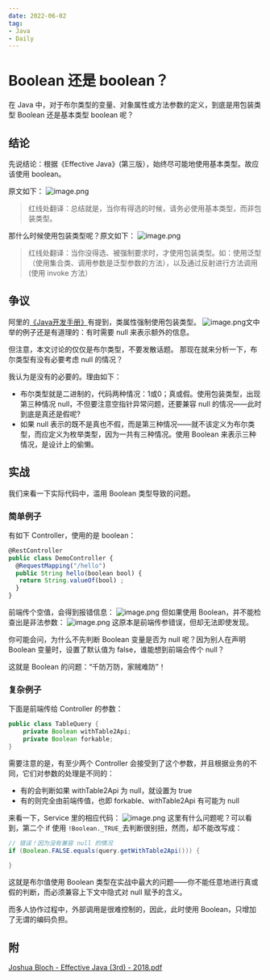 ```yaml
---
date: 2022-06-02
tag:
- Java
- Daily
---
```


# Boolean 还是 boolean？

在 Java 中，对于布尔类型的变量、对象属性或方法参数的定义，到底是用包装类型 Boolean 还是基本类型 boolean 呢？
## 结论
先说结论：根据《Effective Java》(第三版），始终尽可能地使用基本类型。故应该使用 boolean。

原文如下：
![image.png](https://cdn.nlark.com/yuque/0/2022/png/160590/1654073705555-ed3a3c4c-bb4b-4bfb-955f-00fc0f0356b4.png)
> 红线处翻译：总结就是，当你有得选的时候，请务必使用基本类型，而非包装类型。


那什么时候使用包装类型呢？原文如下：
![image.png](https://cdn.nlark.com/yuque/0/2022/png/160590/1654073877311-28b24470-1fc2-4560-a752-caa1bcff807c.png)
> 红线处翻译：当你没得选、被强制要求时，才使用包装类型。如：使用泛型（使用集合类、调用参数是泛型参数的方法），以及通过反射进行方法调用(使用 invoke 方法）


## 争议
阿里的[《Java开发手册》](https://github.com/alibaba/p3c/blob/master/Java%E5%BC%80%E5%8F%91%E6%89%8B%E5%86%8C(%E9%BB%84%E5%B1%B1%E7%89%88).pdf)有提到，类属性强制使用包装类型。
![image.png](https://cdn.nlark.com/yuque/0/2022/png/160590/1654076977162-f5358442-5426-4bca-936b-fcedcff0d3d3.png)文中举的例子还是有道理的：有时需要 null 来表示额外的信息。

但注意，本文讨论的仅仅是布尔类型，不要发散话题。 那现在就来分析一下，布尔类型有没有必要考虑 null 的情况？

我认为是没有的必要的。理由如下：

- 布尔类型就是二进制的，代码两种情况：1或0；真或假。使用包装类型，出现第三种情况 null，不但要注意空指针异常问题，还要兼容 null 的情况——此时到底是真还是假呢?
- 如果 null 表示的既不是真也不假，而是第三种情况——就不该定义为布尔类型，而应定义为枚举类型，因为一共有三种情况。使用 Boolean 来表示三种情况，是设计上的偷懒。
## 实战
我们来看一下实际代码中，滥用 Boolean 类型导致的问题。
### 简单例子
有如下 Controller，使用的是 boolean：
```javascript
@RestController
public class DemoController {
  @RequestMapping("/hello")
  public String hello(boolean bool) {
   return String.valueOf(bool) ;
  }
}
```
前端传个空值，会得到报错信息：
![image.png](https://cdn.nlark.com/yuque/0/2023/png/160590/1695173173498-3a5c865a-912b-429c-bb9c-ee8132e6dee5.png)
但如果使用 Boolean，并不能检查出是非法参数：
![image.png](https://cdn.nlark.com/yuque/0/2023/png/160590/1695173219438-a3bf6805-fefb-4ee7-b592-c0472f784d79.png)
这原本是前端传参错误，但却无法即使发现。

你可能会问，为什么不先判断 Boolean 变量是否为 null  呢？因为别人在声明 Boolean 变量时，设置了默认值为 false，谁能想到前端会传个 null？

这就是 Boolean 的问题：“千防万防，家贼难防”！
### 复杂例子
下面是前端传给 Controller 的参数：
```java
public class TableQuery {
    private Boolean withTable2Api;
    private Boolean forkable;
}	
```

需要注意的是，有至少两个 Controller 会接受到了这个参数，并且根据业务的不同，它们对参数的处理是不同的：

- 有的会判断如果 withTable2Api 为 null，就设置为 true
- 有的则完全由前端传值，也即 forkable、withTable2Api 有可能为 null 

来看一下，Service 里的相应代码：
![image.png](https://cdn.nlark.com/yuque/0/2022/png/160590/1654083796570-a55a49ad-dcd3-4e5c-a35d-c3455d786715.png)
这里有什么问题呢？可以看到，第二个 if 使用 `!Boolean._TRUE_`去判断很别扭，然而，却不能改写成：
```java
// 错误！因为没有兼容 null 的情况
if (Boolean.FALSE.equals(query.getWithTable2Api())) {
   
}
```

这就是布尔值使用 Boolean 类型在实战中最大的问题——你不能任意地进行真或假的判断，而必须兼容上下文中隐式对 null 赋予的含义。

而多人协作过程中，外部调用是很难控制的，因此，此时使用 Boolean，只增加了无谓的编码负担。
## 附
[Joshua Bloch - Effective Java (3rd) - 2018.pdf](https://www.yuque.com/attachments/yuque/0/2022/pdf/160590/1654077188552-25d2e37f-f34c-46db-817e-569163265605.pdf?_lake_card=%7B%22src%22%3A%22https%3A%2F%2Fwww.yuque.com%2Fattachments%2Fyuque%2F0%2F2022%2Fpdf%2F160590%2F1654077188552-25d2e37f-f34c-46db-817e-569163265605.pdf%22%2C%22name%22%3A%22Joshua%20Bloch%20-%20Effective%20Java%20(3rd)%20-%202018.pdf%22%2C%22size%22%3A2294786%2C%22ext%22%3A%22pdf%22%2C%22source%22%3A%22%22%2C%22status%22%3A%22done%22%2C%22download%22%3Atrue%2C%22type%22%3A%22application%2Fpdf%22%2C%22mode%22%3A%22title%22%2C%22taskId%22%3A%22u4da28c90-dfee-481c-b1b9-7ab6c120cdd%22%2C%22taskType%22%3A%22upload%22%2C%22__spacing%22%3A%22both%22%2C%22id%22%3A%22ud6462faf%22%2C%22margin%22%3A%7B%22top%22%3Atrue%2C%22bottom%22%3Atrue%7D%2C%22card%22%3A%22file%22%7D)
